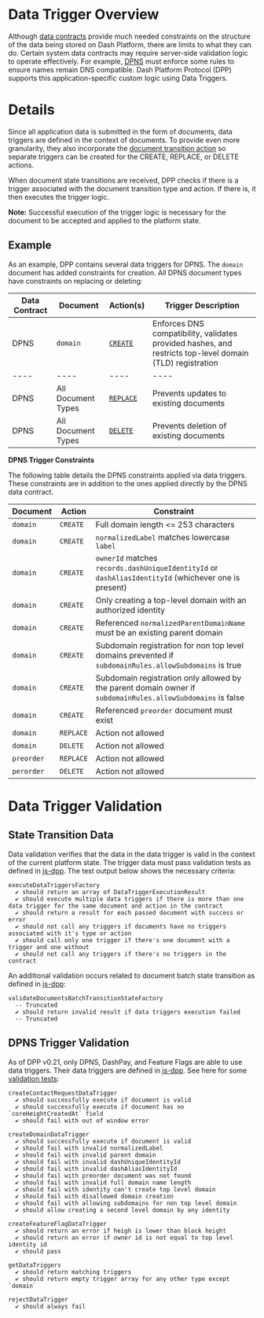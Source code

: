 # Data Trigger Overview

Although [data contracts](data-contract.md) provide much needed constraints on the structure of the data being stored on Dash Platform, there are limits to what they can do. Certain system data contracts may require server-side validation logic to operate effectively. For example, [DPNS](https://dashplatform.readme.io/docs/explanation-dpns) must enforce some rules to ensure names remain DNS compatible. Dash Platform Protocol (DPP) supports this application-specific custom logic using Data Triggers.

# Details

Since all application data is submitted in the form of documents, data triggers are defined in the context of documents. To provide even more granularity, they also incorporate the [document transition action](document.md#document-transition-action) so separate triggers can be created for the CREATE, REPLACE, or DELETE actions.

When document state transitions are received, DPP checks if there is a trigger associated with the document transition type and action. If there is, it then executes the trigger logic.

**Note:** Successful execution of the trigger logic is necessary for the document to be accepted and applied to the platform state.

## Example

As an example, DPP contains several data triggers for DPNS. The `domain` document has added constraints for creation. All DPNS document types have constraints on replacing or deleting:

| Data Contract | Document | Action(s) | Trigger Description |
| - | - | - | - |
| DPNS | `domain` | [`CREATE`](https://github.com/dashevo/platform/blob/v0.22-dev/packages/js-dpp/lib/dataTrigger/dpnsTriggers/createDomainDataTrigger.js) | Enforces DNS compatibility, validates provided hashes, and restricts top-level domain (TLD) registration |
| ---- | ----| ---- | ---- |
| DPNS | All Document Types | [`REPLACE`](https://github.com/dashevo/platform/blob/v0.22-dev/packages/js-dpp/lib/dataTrigger/rejectDataTrigger.js) | Prevents updates to existing documents |
| DPNS | All Document Types| [`DELETE`](https://github.com/dashevo/platform/blob/v0.22-dev/packages/js-dpp/lib/dataTrigger/rejectDataTrigger.js) | Prevents deletion of existing documents |

**DPNS Trigger Constraints**

The following table details the DPNS constraints applied via data triggers. These constraints are in addition to the ones applied directly by the DPNS data contract.

| Document | Action | Constraint |
| - | - | - |
| `domain` | `CREATE` | Full domain length <= 253 characters |
| `domain` | `CREATE` | `normalizedLabel` matches lowercase `label` |
| `domain` | `CREATE` | `ownerId` matches `records.dashUniqueIdentityId` or `dashAliasIdentityId` (whichever one is present) |
| `domain` | `CREATE` | Only creating a top-level domain with an authorized identity |
| `domain` | `CREATE` | Referenced `normalizedParentDomainName` must be an existing parent domain |
| `domain` | `CREATE` | Subdomain registration for non top level domains prevented if `subdomainRules.allowSubdomains` is true |
| `domain` | `CREATE` | Subdomain registration only allowed by the parent domain owner if `subdomainRules.allowSubdomains` is false |
| `domain` | `CREATE` | Referenced `preorder` document must exist |
| `domain` | `REPLACE` | Action not allowed |
| `domain` | `DELETE` | Action not allowed |
| `preorder` | `REPLACE` | Action not allowed |
| `perorder` | `DELETE` | Action not allowed |

# Data Trigger Validation

## State Transition Data

Data validation verifies that the data in the data trigger is valid in the context of the current platform state. The trigger data must pass validation tests as defined in [js-dpp](https://github.com/dashevo/platform/blob/v0.22-dev/packages/js-dpp/test/integration/document/stateTransition/DocumentsBatchTransition/validation/state/executeDataTriggersFactory.spec.js). The test output below shows the necessary criteria:

```text
executeDataTriggersFactory
  ✔ should return an array of DataTriggerExecutionResult
  ✔ should execute multiple data triggers if there is more than one data trigger for the same document and action in the contract
  ✔ should return a result for each passed document with success or error
  ✔ should not call any triggers if documents have no triggers associated with it's type or action
  ✔ should call only one trigger if there's one document with a trigger and one without
  ✔ should not call any triggers if there's no triggers in the contract
```

An additional validation occurs related to document batch state transition as defined in [js-dpp](https://github.com/dashevo/platform/blob/v0.22-dev/packages/js-dpp/test/unit/document/stateTransition/DocumetsBatchTransition/validation/state/validateDocumentsBatchTransitionStateFactory.spec.js#L385):

```text
validateDocumentsBatchTransitionStateFactory
  -- Truncated
  ✔ should return invalid result if data triggers execution failed
  -- Truncated
```

## DPNS Trigger Validation

As of DPP v0.21, only DPNS, DashPay, and Feature Flags are able to use data triggers. Their data triggers are defined in [js-dpp](https://github.com/dashevo/platform/tree/v0.22-dev/packages/js-dpp/lib/dataTrigger). See here for some [validation tests](https://github.com/dashevo/platform/tree/v0.22-dev/packages/js-dpp/test/unit/dataTrigger/):

```text
createContactRequestDataTrigger
  ✔ should successfully execute if document is valid
  ✔ should successfully execute if document has no `coreHeightCreatedAt` field
  ✔ should fail with out of window error

createDomainDataTrigger
  ✔ should successfully execute if document is valid
  ✔ should fail with invalid normalizedLabel
  ✔ should fail with invalid parent domain
  ✔ should fail with invalid dashUniqueIdentityId
  ✔ should fail with invalid dashAliasIdentityId
  ✔ should fail with preorder document was not found
  ✔ should fail with invalid full domain name length
  ✔ should fail with identity can't create top level domain
  ✔ should fail with disallowed domain creation
  ✔ should fail with allowing subdomains for non top level domain
  ✔ should allow creating a second level domain by any identity

createFeatureFlagDataTrigger
  ✔ should return an error if heigh is lower than block height
  ✔ should return an error if owner id is not equal to top level identity id
  ✔ should pass

getDataTriggers
  ✔ should return matching triggers
  ✔ should return empty trigger array for any other type except `domain`

rejectDataTrigger
  ✔ should always fail
```
